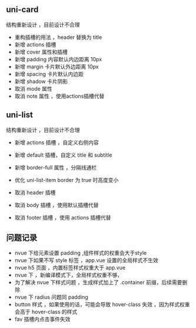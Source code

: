 ## uni-card
结构重新设计 ，目前设计不合理

- 重构插槽的用法 ，header 替换为 title 
- 新增 actions 插槽
- 新增 cover 属性和插槽
- 新增 padding 内容默认内边距离 10px
- 新增 margin 卡片默认外边距离 10px
- 新增 spacing 卡片默认内边距
- 新增 shadow 卡片阴影
- 取消 mode 属性
- 取消 note 属性 ，使用actions插槽代替

## uni-list
结构重新设计 ，目前设计不合理

- 新增 actions 插槽 ，自定义右侧内容
- 新增 default 插槽，自定义 title 和 subtitle
- 新增 border-full 属性 ，分隔线通栏
- 优化 uni-list-item border 为 true 时高度变小

- 取消 header 插槽
- 取消 body 插槽 ，使用默认插槽代替
- 取消 footer 插槽 ，使用 actions 插槽代替



## 问题记录 
- nvue 下给元素设置 padding ,组件样式的权重会大于style
- nvue 下如果不写 style 标签 ，app.vue 设置的全局样式不生效
- nvue h5 页面 ，内置标签样式权重大于 app.vue 
- nvue 下 ，新编译模式下，全局样式权重不够，
- 为了解决 nvue 下样式问题 ，生成样式加上了 .container 前缀，后续需要删除 
- nvue 下 radius 问题同 padding
- button 样式 ，如果使用的话，可能会导致 hover-class 失效 ，因为样式权重会高于 hover-class 的样式
- fav  插槽内点击事件失效

